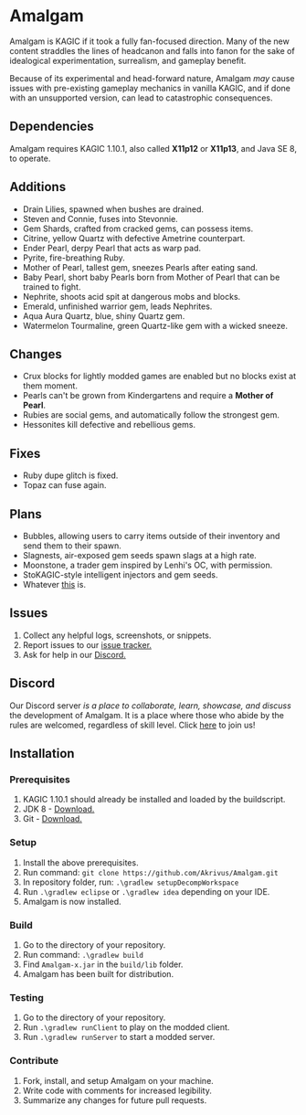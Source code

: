 # Amalgam
Amalgam is KAGIC if it took a fully fan-focused direction. Many of the new content straddles the lines of headcanon and falls into fanon for the sake of idealogical experimentation, surrealism, and gameplay benefit.

Because of its experimental and head-forward nature, Amalgam _may_ cause issues with pre-existing gameplay mechanics in vanilla KAGIC, and if done with an unsupported version, can lead to catastrophic consequences.

## Dependencies
Amalgam requires KAGIC 1.10.1, also called **X11p12** or **X11p13**, and Java SE 8, to operate.

## Additions
* Drain Lilies, spawned when bushes are drained.
* Steven and Connie, fuses into Stevonnie.
* Gem Shards, crafted from cracked gems, can possess items.
* Citrine, yellow Quartz with defective Ametrine counterpart.
* Ender Pearl, derpy Pearl that acts as warp pad.
* Pyrite, fire-breathing Ruby.
* Mother of Pearl, tallest gem, sneezes Pearls after eating sand.
* Baby Pearl, short baby Pearls born from Mother of Pearl that can be trained to fight.
* Nephrite, shoots acid spit at dangerous mobs and blocks.
* Emerald, unfinished warrior gem, leads Nephrites.
* Aqua Aura Quartz, blue, shiny Quartz gem.
* Watermelon Tourmaline, green Quartz-like gem with a wicked sneeze.

## Changes
* Crux blocks for lightly modded games are enabled but no blocks exist at them moment.
* Pearls can't be grown from Kindergartens and require a **Mother of Pearl**.
* Rubies are social gems, and automatically follow the strongest gem.
* Hessonites kill defective and rebellious gems.

## Fixes
* Ruby dupe glitch is fixed.
* Topaz can fuse again.

## Plans
* Bubbles, allowing users to carry items outside of their inventory and send them to their spawn.
* Slagnests, air-exposed gem seeds spawn slags at a high rate.
* Moonstone, a trader gem inspired by Lenhi's OC, with permission.
* StoKAGIC-style intelligent injectors and gem seeds.
* Whatever [this](https://www.youtube.com/watch?v=M-bmV2ws_QY) is.

## Issues
1. Collect any helpful logs, screenshots, or snippets.
2. Report issues to our [issue tracker.](https://github.com/Akrivus/Amalgam/issues)
3. Ask for help in our [Discord.](https://discord.gg/SMjxZQ7)

## Discord

Our Discord server _is a place to collaborate, learn, showcase, and discuss_ the development of Amalgam. It is a place where those who abide by the rules are welcomed, regardless of skill level.
Click [here](https://discord.gg/SMjxZQ7) to join us!

## Installation
### Prerequisites
1. KAGIC 1.10.1 should already be installed and loaded by the buildscript.
2. JDK 8 - [Download.](https://www.oracle.com/technetwork/java/javase/downloads/jdk8-downloads-2133151.html)
3. Git - [Download.](https://git-scm.com/downloads)

### Setup
1. Install the above prerequisites.
2. Run command: `git clone https://github.com/Akrivus/Amalgam.git`
3. In repository folder, run: `.\gradlew setupDecompWorkspace`
4. Run `.\gradlew eclipse` or `.\gradlew idea` depending on your IDE.
5. Amalgam is now installed.

### Build
1. Go to the directory of your repository.
2. Run command: `.\gradlew build`
3. Find `Amalgam-x.jar` in the `build/lib` folder.
4. Amalgam has been built for distribution.

### Testing
1. Go to the directory of your repository.
2. Run `.\gradlew runClient` to play on the modded client.
3. Run `.\gradlew runServer` to start a modded server.

### Contribute
1. Fork, install, and setup Amalgam on your machine.
2. Write code with comments for increased legibility.
3. Summarize any changes for future pull requests.
